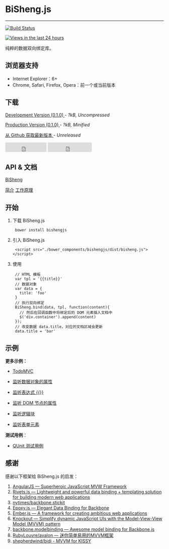 # BiSheng.js
---

[![Build Status](https://api.travis-ci.org/thx/bisheng.png?branch=master)](http://travis-ci.org/thx/bisheng)
<!-- [![GitHub version](https://badge.fury.io/gh/nuysoft%2Fbisheng.png)](http://badge.fury.io/gh/nuysoft%2Fbisheng) -->
<!-- [![Bower version](https://badge.fury.io/bo/bishengjs.png)](http://badge.fury.io/bo/bishengjs) -->
[![Views in the last 24 hours](https://sourcegraph.com/api/repos/github.com/thx/bisheng/counters/views-24h.png)](https://github.com/thx/bisheng/)

纯粹的数据双向绑定库。

## 浏览器支持

* Internet Explorer：6+
* Chrome, Safari, Firefox, Opera：前一个或当前版本

<!-- IE：IE6 IE8 IE9 IE10 IE11 -->

## 下载

<p>
    <a href="../dist/bisheng.js" class="btn btn-success w250">
        Development Version (0.1.0)
    </a> - <i><span id="uncompressed">?</span>kB, Uncompressed</i>
</p>
<p>
    <a href="../dist/bisheng-min.js" class="btn btn-primary w250">
        Production Version (0.1.0)
    </a> - <i><span id="minified">?</span>kB, Minified</i>
</p>
<p>
    <a href="https://github.com/thx/bisheng" class="btn btn-default w250">
        从 Github 获取最新版本
    </a> - <i>Unreleased</i>
</p>

<iframe src="http://ghbtns.com/github-btn.html?user=thx&repo=bisheng&type=watch&count=true&size=large"
  allowtransparency="true" frameborder="0" scrolling="0" width="131" height="30"></iframe>

<iframe src="http://ghbtns.com/github-btn.html?user=thx&repo=bisheng&type=fork&count=true&size=large"
  allowtransparency="true" frameborder="0" scrolling="0" width="140" height="30"></iframe>

<script type="text/javascript">
    function size(file, target) {
        $.ajax({
            type: 'head',
            url: file
        }).success(function(_, __, jqXHR) {
            var size = jqXHR.getResponseHeader('Content-Length')
            size = parseInt(size / 1024, 10)
            $(target).html(size)
        })
    }
    size('/dist/bisheng.js', '#uncompressed')
    size('/dist/bisheng-min.js','#minified')
   
</script>

## API & 文档

<a href="./bisheng.html" type="button" class="btn btn-success">BiSheng</a>
<!-- <a href="./loop.html" type="button" class="btn btn-default">Loop</a> -->
<a href="./what.html" type="button" class="btn btn-default">简介</a>
<a href="./how.html" type="button" class="btn btn-default">工作原理</a>

## 开始

1. 下载 BiSheng.js

        bower install bishengjs

2. 引入 BiSheng.js

        <script src="./bower_components/bishengjs/dist/bisheng.js"></script>

3. 使用

        // HTML 模板
        var tpl = '{{title}}'
        // 数据对象
        var data = {
          title: 'foo'
        }
        // 执行双向绑定
        BiSheng.bind(data, tpl, function(content){
          // 然后在回调函数中将绑定后的 DOM 元素插入文档中
          $('div.container').append(content)
        });
        // 改变数据 data.title，对应的文档区域会更新
        data.title = 'bar'

## 示例

<div id="samples"></div>
<script src="./samples.js"></script>

<div class="row">
  <div class="col-md-6">

**更多示例：**

* [TodoMVC](../demo/todo/index.html)
* [监听数据对象的属性](../demo/loop.html)
* [监听表达式 {{}}](../demo/expression.html)
* [监听 DOM 节点的属性](../demo/attribute.html)
* [监听逻辑块](../demo/block.html)
* [监听表单元素](../demo/form.html)

  </div>
  <div class="col-md-6">

**测试用例**：

* [QUnit 测试用例](../test/bisheng.html?noglobals=true&notrycatch=true)

  </div>
</div><!-- /row-->

## 感谢

感谢以下框架给 BiSheng.js 的启发：

1. [AngularJS — Superheroic JavaScript MVW Framework](http://angularjs.org/)
2. [Rivets.js — Lightweight and powerful data binding + templating solution for building modern web applications](https://github.com/mikeric/rivets)
3. [nytimes/backbone.stickit](https://github.com/nytimes/backbone.stickit)
4. [Epoxy.js — Elegant Data Binding for Backbone](https://github.com/gmac/backbone.epoxy)
5. [Ember.js — A framework for creating ambitious web applications](http://emberjs.com/)
6. [Knockout — Simplify dynamic JavaScript UIs with the Model-View-View Model (MVVM) pattern](http://knockoutjs.com/)
7. [backbone.modelbinding — Awesome model binding for Backbone.js](https://github.com/derickbailey/backbone.modelbinding/)
8. [RubyLouvre/avalon — 迷你简单易用的MVVM框架](https://github.com/RubyLouvre/avalon)
9. [shepherdwind/bidi - MVVM for KISSY](https://github.com/shepherdwind/bidi)
